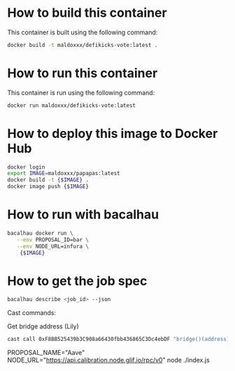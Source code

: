 How to build this container
===========================

This container is built using the following command:

```bash
docker build -t maldoxxx/defikicks-vote:latest .
```

How to run this container
=========================
This container is run using the following command:

```bash 
docker run maldoxxx/defikicks-vote:latest
```

How to deploy this image to Docker Hub
======================================

```bash
docker login
export IMAGE=maldoxxx/papapas:latest
docker build -t {$IMAGE} .
docker image push {$IMAGE}
```

How to run with bacalhau
=========================

```bash
bacalhau docker run \
   --env PROPOSAL_ID=bar \
   --env NODE_URL=infura \
    {$IMAGE}
```

How to get the job spec
=======================

```bash
bacalhau describe <job_id> --json
```


Cast commands:

Get bridge address (Lily)
```bash
cast call 0xF8BB525439b3C908a66430fbb436865C3Dc4ebDF "bridge()(address)" --rpc-url https://api.calibration.node.glif.io/rpc/v0
```


PROPOSAL_NAME="Aave" NODE_URL="https://api.calibration.node.glif.io/rpc/v0" node ./index.js 